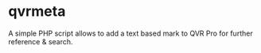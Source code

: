 # qvrmeta
A simple PHP script allows to add a text based mark to QVR Pro for further reference &amp; search.
